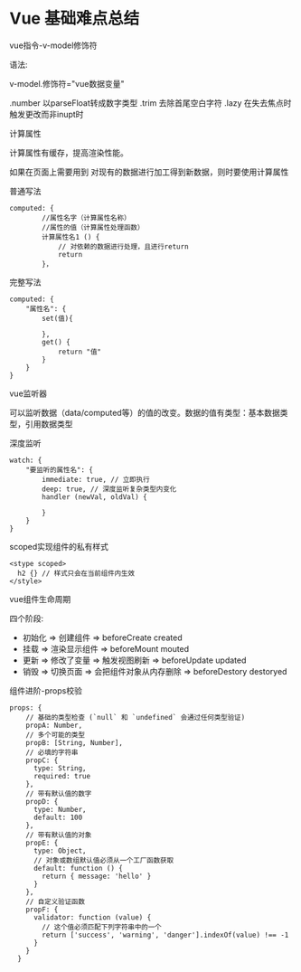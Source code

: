 # Vue 基础难点总结

vue指令-v-model修饰符

语法:

v-model.修饰符="vue数据变量"

.number   以parseFloat转成数字类型
.trim     去除首尾空白字符
.lazy     在失去焦点时触发更改而非inupt时


计算属性

计算属性有缓存，提高渲染性能。

如果在页面上需要用到 对现有的数据进行加工得到新数据，则时要使用计算属性

普通写法

```
computed: {
        //属性名字（计算属性名称）
        //属性的值（计算属性处理函数）
        计算属性名1 () {
            // 对依赖的数据进行处理，且进行return
            return 
        }，
```

完整写法

```
computed: {
    "属性名": {
        set(值){
            
        },
        get() {
            return "值"
        }
    }
}
```

vue监听器

可以监听数据（data/computed等）的值的改变。数据的值有类型：基本数据类型，引用数据类型

深度监听

```
watch: {
    "要监听的属性名": {
        immediate: true, // 立即执行
        deep: true, // 深度监听复杂类型内变化
        handler (newVal, oldVal) {
            
        }
    }
}
```

scoped实现组件的私有样式

```
<stype scoped>
  h2 {} // 样式只会在当前组件内生效
</style>
```

vue组件生命周期

四个阶段:

- 初始化 => 创建组件   => beforeCreate created
- 挂载 => 渲染显示组件 =>  beforeMount mouted
- 更新 => 修改了变量 => 触发视图刷新 => beforeUpdate updated
- 销毁 => 切换页面 => 会把组件对象从内存删除 => beforeDestory destoryed


组件进阶-props校验

```
props: {
    // 基础的类型检查 (`null` 和 `undefined` 会通过任何类型验证)
    propA: Number,
    // 多个可能的类型
    propB: [String, Number],
    // 必填的字符串
    propC: {
      type: String,
      required: true
    },
    // 带有默认值的数字
    propD: {
      type: Number,
      default: 100
    },
    // 带有默认值的对象
    propE: {
      type: Object,
      // 对象或数组默认值必须从一个工厂函数获取
      default: function () {
        return { message: 'hello' }
      }
    },
    // 自定义验证函数
    propF: {
      validator: function (value) {
        // 这个值必须匹配下列字符串中的一个
        return ['success', 'warning', 'danger'].indexOf(value) !== -1
      }
    }
  }
```